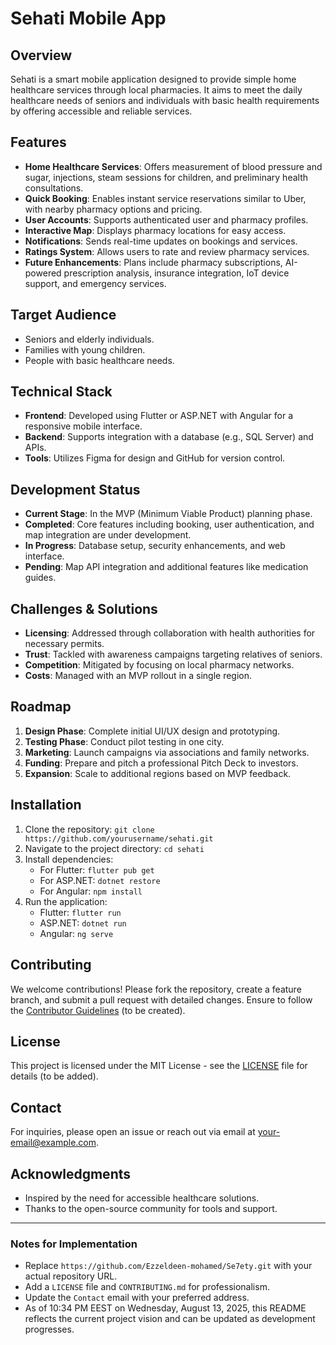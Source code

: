 
# Sehati Mobile App

## Overview
Sehati is a smart mobile application designed to provide simple home healthcare services through local pharmacies. It aims to meet the daily healthcare needs of seniors and individuals with basic health requirements by offering accessible and reliable services.

## Features
- **Home Healthcare Services**: Offers measurement of blood pressure and sugar, injections, steam sessions for children, and preliminary health consultations.
- **Quick Booking**: Enables instant service reservations similar to Uber, with nearby pharmacy options and pricing.
- **User Accounts**: Supports authenticated user and pharmacy profiles.
- **Interactive Map**: Displays pharmacy locations for easy access.
- **Notifications**: Sends real-time updates on bookings and services.
- **Ratings System**: Allows users to rate and review pharmacy services.
- **Future Enhancements**: Plans include pharmacy subscriptions, AI-powered prescription analysis, insurance integration, IoT device support, and emergency services.

## Target Audience
- Seniors and elderly individuals.
- Families with young children.
- People with basic healthcare needs.

## Technical Stack
- **Frontend**: Developed using Flutter or ASP.NET with Angular for a responsive mobile interface.
- **Backend**: Supports integration with a database (e.g., SQL Server) and APIs.
- **Tools**: Utilizes Figma for design and GitHub for version control.

## Development Status
- **Current Stage**: In the MVP (Minimum Viable Product) planning phase.
- **Completed**: Core features including booking, user authentication, and map integration are under development.
- **In Progress**: Database setup, security enhancements, and web interface.
- **Pending**: Map API integration and additional features like medication guides.

## Challenges & Solutions
- **Licensing**: Addressed through collaboration with health authorities for necessary permits.
- **Trust**: Tackled with awareness campaigns targeting relatives of seniors.
- **Competition**: Mitigated by focusing on local pharmacy networks.
- **Costs**: Managed with an MVP rollout in a single region.

## Roadmap
1. **Design Phase**: Complete initial UI/UX design and prototyping.
2. **Testing Phase**: Conduct pilot testing in one city.
3. **Marketing**: Launch campaigns via associations and family networks.
4. **Funding**: Prepare and pitch a professional Pitch Deck to investors.
5. **Expansion**: Scale to additional regions based on MVP feedback.

## Installation
1. Clone the repository: `git clone https://github.com/yourusername/sehati.git`
2. Navigate to the project directory: `cd sehati`
3. Install dependencies:
   - For Flutter: `flutter pub get`
   - For ASP.NET: `dotnet restore`
   - For Angular: `npm install`
4. Run the application:
   - Flutter: `flutter run`
   - ASP.NET: `dotnet run`
   - Angular: `ng serve`

## Contributing
We welcome contributions! Please fork the repository, create a feature branch, and submit a pull request with detailed changes. Ensure to follow the [Contributor Guidelines](CONTRIBUTING.md) (to be created).

## License
This project is licensed under the MIT License - see the [LICENSE](LICENSE) file for details (to be added).

## Contact
For inquiries, please open an issue or reach out via email at [your-email@example.com](mailto:your-email@example.com).

## Acknowledgments
- Inspired by the need for accessible healthcare solutions.
- Thanks to the open-source community for tools and support.

---

### Notes for Implementation
- Replace `https://github.com/Ezzeldeen-mohamed/Se7ety.git` with your actual repository URL.
- Add a `LICENSE` file and `CONTRIBUTING.md` for professionalism.
- Update the `Contact` email with your preferred address.
- As of 10:34 PM EEST on Wednesday, August 13, 2025, this README reflects the current project vision and can be updated as development progresses.

